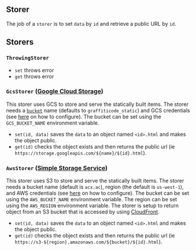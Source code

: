 Storer
---
The job of a `storer` is to set `data` by `id` and retrieve a public URL by `id`.

## Storers
### `ThrowingStorer`
- `set` throws error
- `get` throws error

### `GcsStorer` ([Google Cloud Storage](https://cloud.google.com/storage))
This storer uses GCS to store and serve the statically built items. The storer needs a [`bucket`](https://cloud.google.com/storage/docs/key-terms#buckets) name (defaults to `graffiticode_static`) and GCS credentials (see [here](https://cloud.google.com/docs/authentication) on how to configure). The bucket can be set using the `GCS_BUCKET_NAME` environment variable.
- `set(id, data)` saves the `data` to an object named `<id>.html` and makes the object public.
- `get(id)` checks the object exists and then returns the public url (ie `https://storage.googleapis.com/${name}/${id}.html`).

### `AwsStorer` ([Simple Storage Service](https://aws.amazon.com/s3))
This storer uses S3 to store and serve the statically built items. The storer needs a bucket name (default is `acx.ac`), region (the default is `us-west-1`), and AWS credentials (see [here](https://docs.aws.amazon.com/sdk-for-javascript/v2/developer-guide/setting-credentials-node.html) on how to configure). The bucket can be set using the `AWS_BUCKET_NAME` environment variable. The region can be set using the `AWS_REGION` environment variable. The storer is setup to return object from an S3 bucket that is accessed by using [CloudFront](https://aws.amazon.com/cloudfront/).
- `set(id, data)` saves the `data` to an object named `<id>.html` and makes the object public.
- `get(id)` checks the object exists and then returns the public url (ie `https://s3-${region}.amazonaws.com/${bucket}/${id}.html`).
